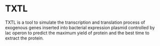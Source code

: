 # TXTL
TXTL is a tool to simulate the transcription and translation process of exogenous genes inserted into bacterial expression plasmid controlled by lac operon to predict the maximum yield of protein and the best time to extract the protein.
